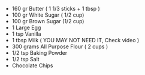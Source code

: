 - 160 gr Butter ( 1 1/3 sticks + 1 tbsp )
- 100 gr White Sugar ( 1/2 cup)
- 100 gr Brown Sugar (1/2 cup)
- 1 Large Egg
- 1 tsp Vanilla
- 1 tbsp Milk ( YOU MAY NOT NEED IT, Check video )
- 300 grams All Purpose Flour ( 2 cups )
- 1/2 tsp Baking Powder
- 1/2 tsp Salt
- Chocolate Chips